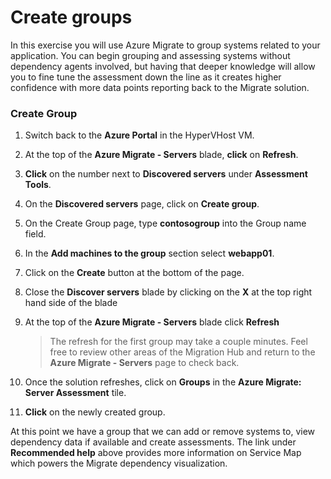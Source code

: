 # Create groups

In this exercise you will use Azure Migrate to group systems related to your application.  You can begin grouping and assessing systems without dependency agents involved, but having that deeper knowledge will allow you to fine tune the assessment down the line as it creates higher confidence with more data points reporting back to the Migrate solution.

### Create Group
1. Switch back to the **Azure Portal** in the HyperVHost VM.
2. At the top of the **Azure Migrate - Servers** blade, **click** on **Refresh**.
3. **Click** on the number next to **Discovered servers** under **Assessment Tools**.
1. On the **Discovered servers** page, click on **Create group**.
2. On the Create Group page, type **contosogroup** into the Group name field.
3. In the **Add machines to the group** section select **webapp01**.
4. Click on the **Create** button at the bottom of the page.
5. Close the **Discover servers** blade by clicking on the **X** at the top right hand side of the blade
6. At the top of the **Azure Migrate - Servers** blade click **Refresh**

	>The refresh for the first group may take a couple minutes.  Feel free to review other areas of the Migration Hub and return to the **Azure Migrate - Servers** page to check back.

7. Once the solution refreshes, click on **Groups** in the **Azure Migrate: Server Assessment** tile.
8. **Click** on the newly created group.

At this point we have a group that we can add or remove systems to, view dependency data if available and create assessments. The link under **Recommended help** above provides more information on Service Map which powers the Migrate dependency visualization.
